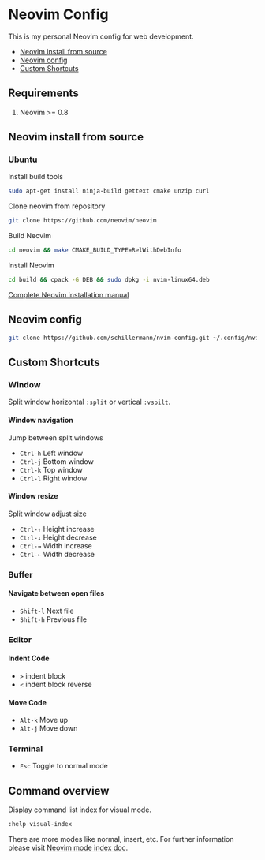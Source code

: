 # Neovim Config
This is my personal Neovim config for web development.
- [Neovim install from source](#neovim-install-from-source) 
- [Neovim config](#neovim-config)
- [Custom Shortcuts](#custom-shortcuts)

## Requirements
1. Neovim >= 0.8

## Neovim install from source
### Ubuntu
Install build tools
```sh
sudo apt-get install ninja-build gettext cmake unzip curl
```

Clone neovim from repository
```sh
git clone https://github.com/neovim/neovim
```

Build Neovim
```sh
cd neovim && make CMAKE_BUILD_TYPE=RelWithDebInfo
```

Install Neovim
```sh
cd build && cpack -G DEB && sudo dpkg -i nvim-linux64.deb
```
[Complete Neovim installation manual](https://github.com/neovim/neovim/wiki/Building-Neovim)

## Neovim config
```sh
git clone https://github.com/schillermann/nvim-config.git ~/.config/nvim
```

## Custom Shortcuts
### Window
Split window horizontal `:split` or vertical `:vspilt`.
#### Window navigation
Jump between split windows
- `Ctrl-h` Left window
- `Ctrl-j` Bottom window
- `Ctrl-k` Top window
- `Ctrl-l` Right window
#### Window resize
Split window adjust size
- `Ctrl-↑` Height increase
- `Ctrl-↓` Height decrease
- `Ctrl-→` Width increase
- `Ctrl-←` Width decrease

### Buffer
#### Navigate between open files
- `Shift-l` Next file
- `Shift-h` Previous file

### Editor
#### Indent Code
- `>` indent block
- `<` indent block reverse
#### Move Code
- `Alt-k` Move up
- `Alt-j` Move down

### Terminal
- `Esc` Toggle to normal mode

## Command overview
Display command list index for visual mode.
```sh
:help visual-index
```
There are more modes like normal, insert, etc. For further information please visit [Neovim mode index doc](https://neovim.io/doc/user/vimindex.html).
